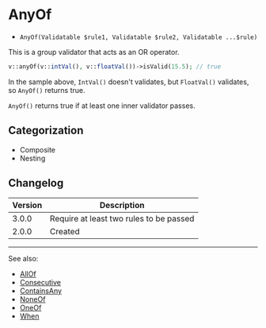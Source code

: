 # AnyOf

- `AnyOf(Validatable $rule1, Validatable $rule2, Validatable ...$rule)`

This is a group validator that acts as an OR operator.

```php
v::anyOf(v::intVal(), v::floatVal())->isValid(15.5); // true
```

In the sample above, `IntVal()` doesn't validates, but `FloatVal()` validates,
so `AnyOf()` returns true.

`AnyOf()` returns true if at least one inner validator passes.

## Categorization

- Composite
- Nesting

## Changelog

Version | Description
--------|-------------
  3.0.0 | Require at least two rules to be passed
  2.0.0 | Created

***
See also:

- [AllOf](AllOf.md)
- [Consecutive](Consecutive.md)
- [ContainsAny](ContainsAny.md)
- [NoneOf](NoneOf.md)
- [OneOf](OneOf.md)
- [When](When.md)
